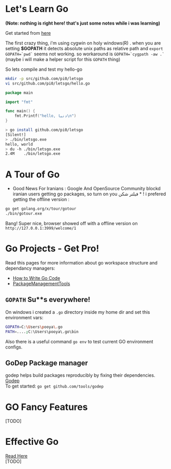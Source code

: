 # Let's Learn Go
**(Note: nothing is right here! that's just some notes while i was learning)**

Get started from [here](https://golang.org/doc/install)

The first crazy thing, i'm using cygwin on holy windows(R) . when you are setting **$GOPATH** it detects absolute unix paths as relative path and ``` export GOPATH=`pwd` ``` seems not working. so workaround is ``` GOPATH=`cygpath -aw .` ``` (maybe i will make a helper script for this `GOPATH` thing)
    
So lets compile and test my hello-go 

```sh
mkdir -p src/github.com/pi0/letsgo
vi src/github.com/pi0/letsgo/hello.go
```

```go
package main

import "fmt"

func main() {
    fmt.Printf("hello, دنیا\n")
}
```

```sh
> go install github.com/pi0/letsgo
[Silent!]
> ./bin/letsgo.exe
hello, world
> du -h ./bin/letsgo.exe
2.4M    ./bin/letsgo.exe
```

# A Tour of Go
* Good News For Iranians : Google And OpenSource Community blockd iranian users getting go packages, so turn on you فیلتر شکن * ! 
i prefered getting the offline version :   
```sh
go get golang.org/x/tour/gotour
./bin/gotour.exe
```
Bang! Super nice, browser showed off with a offline version on `http://127.0.0.1:3999/welcome/1`

# Go Projects - Get Pro!

Read this pages for more information about go workspace structure and dependancy managers:   
- [How to Write Go Code](https://golang.org/doc/code.html)
- [PackageManagementTools](https://github.com/golang/go/wiki/PackageManagementTools)
  
## `GOPATH` Su**s everywhere!
On windows i created a `.go` directory inside my home dir and set this environment vars:  
```bash
GOPATH=C:\Users\pooya\.go
PATH=....;C:\Users\pooya\.go\bin
```
Also there is a useful command `go env` to test current GO environment configs.
  
## GoDep Package manager
godep helps build packages reproducibly by fixing their dependencies. [Godep](https://github.com/tools/godep)  
To get started: `go get github.com/tools/godep`
  
# GO Fancy Features
[TODO]  
  
# Effective Go
[Read Here](https://golang.org/doc/effective_go.html)  
[TODO]